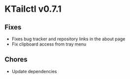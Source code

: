 # KTailctl v0.7.1

## Fixes

- Fixes bug tracker and repository links in the about page
- Fix clipboard access from tray menu

## Chores

- Update dependencies
